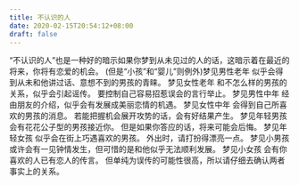 ```yaml
---
title: 不认识的人
date: 2020-02-15T20:54:12+08:00
draft: false
---
```


“不认识的人”也是一种好的暗示如果你梦到从未见过的人的话，这暗示着在最近的将来，你将有恋爱的机会。
(但是“小孩”和“婴儿”则例外)梦见男性老年 似乎会得到从未和他讲过话、意想不到的男孩的青睐。
梦见女性老年 和不怎么样的男孩的关系，似乎会引起谣传。
要控制自己容易招惹误会的言行举止。
梦见男性中年 经由朋友的介绍，似乎会有发展成美丽恋情的机遇。
梦见女性中年 会得到自己所喜欢的男孩的消息。
若能把握机会展开攻势的话，会有好结果产生。
梦见年轻男孩 会有花花公子型的男孩接近你。
但是如果你答应的话，将来可能会后悔。
梦见年轻女孩 似乎会在街上巧遇喜欢的男孩。
外出时，请打扮得漂亮一点。
梦见小男孩 或许会有一见钟情发生，但可惜的是和他似乎无法顺利发展。
梦见小女孩 会有你喜欢的人已有恋人的传言。
但单纯为误传的可能性很高，所以请仔细去确认两者事实上的关系。
